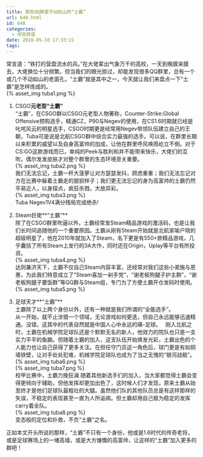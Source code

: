 ```yaml
---
title: 那些QQ群里不动如山的“土霸”
url: 648.html
id: 648
categories:
  - 闲言碎语
date: 2018-05-10 17:33:21
tags:
---
```


常言道：“铁打的营盘流水的兵。”在大佬辈出气象万千的高校，一天到晚膜来膜去，大佬换位十分频繁。但当我们的眼光掠过，却能发现很多QQ群里，总有一个或几个不动如山的老面孔，“土霸”就是其中之一，今天就让我们来盘点一下“土霸”是怎样炼成的。  
{% asset_img tuba1.png %}   
1. CSGO**元老型“土霸”**  
“土霸”，在CSGO群以CSGO元老型人物著称，Counter-Strike:Global Offensive预购选手，精通CZ，P90与Negev的使用，在CS1.6时期就已经是叱咤风云的明星选手，CSGO时期更是经常用Negev带领队伍建立自己的王朝，Tuba可是说是北航CSGO群中综合实力最强的选手。可以说，在群里长期以来积累的威望以及自身高富帅的加成，让他在群里呼风唤雨屹立不倒。对于CS:GO这款游戏而已，单纯的Peek与胜利和并不能带来快乐，大佬们的互吹，偶尔发发皮肤才对整个群里的生态环境至关重要。  
{% asset_img tuba2.png %}  
我们无法忘记，土霸一杆大菠萝让对方瑟瑟发抖，顾虑重重；我们无法忘记对方在比赛中躲着土霸走的狼狈样子；我们更无法忘记的身为高富帅的土霸仍然平易近人，以身探点，疯狂杀戮，大放异彩。  
{% asset_img tuba3.png %}  
Tuba Negev1V4满分残局完成绝杀!  

2. Steam巨佬**“土霸”**  
除了在CSGO群里吹逼以外，土霸经常发Steam精品游戏的激活码，也是让我们长时间追随他的一个重要原因。土霸从刚有Steam开始就是北航家喻户晓的超级明星了，他在2010年就加入了Steam，名下更是有550+款精品游戏，几乎囊括了所有Steam上发行的3A大作，同时还在Origin，Uplay等平台有所投资。  
{% asset_img tuba4.png %}   
达则兼济天下，土霸不仅自己Steam内容丰富，还经常对我们这些小弟施与恩惠，为此我们特意成立了“Steam喜加一剁手党”，“谢老板狗腿子护主群”，“谢老板狗腿子要饭群”等QQ群与Steam组，专门为了方便土霸开仓发码时使用。  
{% asset_img tuba5.png %}   
3. 足球天才**“土霸”**  
土霸除了以上两个身份以外，还有一种就是我们所谓的“全能选手”。  
从一开始，就不止涉猎一个领域，无论游戏如何更迭，但自己永远能够迅速精通。没错，这其中的代表自然就是中国人心中永远的痛-足球。   刚入北航之时，土霸在机械学院足球队还是个默默无名的新人，他效力的院队也只是一支实力平平的鱼腩。但随着土霸的加入，这支队伍开始焕发光彩，土霸出色的个人能力也让自己获得了更多关注。在担任守门员这一角色后，球门更是有如铜墙铁壁，让对手处处犯难，机械学院足球队也成为了当之无愧的“银河战舰”。   
{% asset_img tuba6.png %}  
{% asset_img tuba7.png %}   
校甲比赛中，土霸力挽狂澜 随着其他新选手们的加入，当大家都觉得土霸会变得更倾向于辅助，但他发挥却更加出色了，这时候人们才发现，原来土霸从始至终才是他们足球队最粗壮的大腿。虽然他们队的其他队员总是有这样那样的失误，不稳定的表现甚至一直为人所诟病。但土霸却用自己极为稳定的发挥carry着全队。  
{% asset_img tuba8.png %}  
变态般的定位和扑救，不负“土霸”之名。  

正如本文开头所说的那样，“土霸”不只有一个身份，他或是1.6时代的传奇老将，或是足球赛场上的一堵高墙，或是大方慷慨的高富帅，让这样的“土霸”加入更多的群吧！